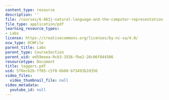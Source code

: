 ```yaml
---
content_type: resource
description: ''
file: /courses/6-863j-natural-language-and-the-computer-representation-of-knowledge-spring-2003/5f6ecb2bff65c5f86b60b73493b2d356_taggers.pdf
file_type: application/pdf
learning_resource_types:
- Labs
license: https://creativecommons.org/licenses/by-nc-sa/4.0/
ocw_type: OCWFile
parent_title: Labs
parent_type: CourseSection
parent_uid: ed59eeea-9cb3-3556-fbe2-26c06f844506
resourcetype: Document
title: taggers.pdf
uid: 5f6ecb2b-ff65-c5f8-6b60-b73493b2d356
video_files:
  video_thumbnail_file: null
video_metadata:
  youtube_id: null
---
```

